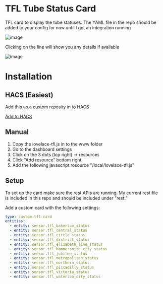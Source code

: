 # TFL Tube Status Card
TFL card to display the tube statuses. 
The YAML file in the repo should be added to your config for now until I get an integration running

![image](https://github.com/user-attachments/assets/b1f9ea41-c537-401b-87df-ef96b7611c33)


Clicking on the line will show you any details if available

![image](https://github.com/user-attachments/assets/73f86d3c-fcaa-47be-a8d8-fbe218547397)

# Installation
## HACS (Easiest)
Add this as a custom reposity in to HACS

[Add to HACS](https://my.home-assistant.io/redirect/hacs_repository/?owner=plutomedia987&repository=lovelace-tfl&category=dashboard)

## Manual
1. Copy the lovelace-tfl.js in to the www folder
2. Go to the dashboard settings
3. Click on the 3 dots (top right) -> resources
4. Click "Add resource" bottom right
5. Add the following javascript rosource "/local/lovelace-tfl.js"

## Setup
To set up the card make sure the rest APIs are running. My current rest file is included in this repo and should be included under "rest:"

Add a custom card with the following settings:

```yaml
type: custom:tfl-card
entities:
  - entity: sensor.tfl_bakerloo_status
  - entity: sensor.tfl_central_status
  - entity: sensor.tfl_circle_status
  - entity: sensor.tfl_district_status
  - entity: sensor.tfl_elizabeth_line_status
  - entity: sensor.tfl_hammersmith_city_status
  - entity: sensor.tfl_jubilee_status
  - entity: sensor.tfl_metropolitan_status
  - entity: sensor.tfl_northern_status
  - entity: sensor.tfl_piccadilly_status
  - entity: sensor.tfl_victoria_status
  - entity: sensor.tfl_waterloo_city_status

```
